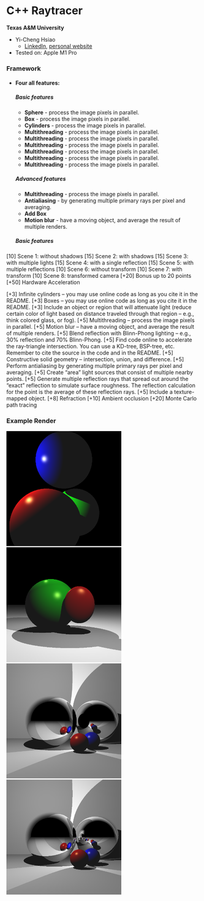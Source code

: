 # C++ Raytracer

**Texas A&M University**

* Yi-Cheng Hsiao
  * [LinkedIn](https://yicheng.tw/), [personal website](https://www.linkedin.com/in/yi-cheng-hsiao/)
* Tested on: Apple M1 Pro
  
### Framework
* #### Four all features:
  ##### Basic features
  *    **Sphere** - process the image pixels in parallel.  
  *    **Box** - process the image pixels in parallel.  
  *    **Cylinders** - process the image pixels in parallel.  
  *    **Multithreading** - process the image pixels in parallel.  
  *    **Multithreading** - process the image pixels in parallel.  
  *    **Multithreading** - process the image pixels in parallel.  
  *    **Multithreading** - process the image pixels in parallel.  
  *    **Multithreading** - process the image pixels in parallel.  
  *    **Multithreading** - process the image pixels in parallel.  
  ##### Advanced features
  *    **Multithreading** - process the image pixels in parallel.  
  *    **Antialiasing** -  by generating multiple primary rays per pixel and averaging.
  *    **Add Box** 
  *    **Motion blur** - have a moving object, and average the result of multiple renders.
  ##### Basic features
[10] Scene 1: without shadows
[15] Scene 2: with shadows
[15] Scene 3: with multiple lights
[15] Scene 4: with a single reflection
[15] Scene 5: with multiple reflections
[10] Scene 6: without transform
[10] Scene 7: with transform
[10] Scene 8: transformed camera
[+20] Bonus up to 20 points
[+50] Hardware Acceleration

[+3] Infinite cylinders – you may use online code as long as you cite it in the README.
[+3] Boxes – you may use online code as long as you cite it in the README.
[+3] Include an object or region that will attenuate light (reduce certain color of light based on distance traveled through that region – e.g., think colored glass, or fog).
[+5] Multithreading – process the image pixels in parallel.
[+5] Motion blur – have a moving object, and average the result of multiple renders.
[+5] Blend reflection with Blinn-Phong lighting – e.g., 30% reflection and 70% Blinn-Phong.
[+5] Find code online to accelerate the ray-triangle intersection. You can use a KD-tree, BSP-tree, etc. Remember to cite the source in the code and in the README.
[+5] Constructive solid geometry – intersection, union, and difference.
[+5] Perform antialiasing by generating multiple primary rays per pixel and averaging.
[+5] Create “area” light sources that consist of multiple nearby points.
[+5] Generate multiple reflection rays that spread out around the “exact” reflection to simulate surface roughness. The reflection calculation for the point is the average of these reflection rays.
[+5] Include a texture-mapped object.
[+8] Refraction
[+10] Ambient occlusion
[+20] Monte Carlo path tracing

###
### Example Render
<img src="images/0.jpg" alt="Example Render" width="300"/>
<img src="images/1.jpg" alt="Example Render" width="300"/>
<img src="images/2.jpg" alt="Example Render" width="300"/>
<img src="images/3.jpg" alt="Example Render" width="300"/>
